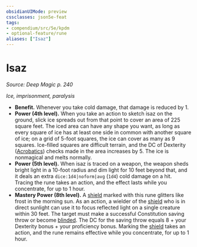 ```yaml
---
obsidianUIMode: preview
cssclasses: json5e-feat
tags:
- compendium/src/5e/kpdm
- optional-feature/rune
aliases: ["Isaz"]
---
```

# Isaz
*Source: Deep Magic p. 240*  

*Ice, imprisonment, paralysis*

- **Benefit.** Whenever you take cold damage, that damage is reduced by 1.  
- **Power (4th level).** When you take an action to sketch isaz on the ground, slick ice spreads out from that point to cover an area of 225 square feet. The iced area can have any shape you want, as long as every square of ice has at least one side in common with another square of ice; on a grid of 5-foot squares, the ice can cover as many as 9 squares. Ice-filled squares are difficult terrain, and the DC of Dexterity ([Acrobatics](/compendium/rules/skills.md#Acrobatics)) checks made in the area increases by 5. The ice is nonmagical and melts normally.  
- **Power (5th level).** When isaz is traced on a weapon, the weapon sheds bright light in a 10-foot radius and dim light for 10 feet beyond that, and it deals an extra `dice:1d4|noform|avg` (`1d4`) cold damage on a hit. Tracing the rune takes an action, and the effect lasts while you concentrate, for up to 1 hour.  
- **Mastery Power (8th level).** A [shield](compendium/items/shield.md) marked with this rune glitters like frost in the morning sun. As an action, a wielder of the [shield](compendium/items/shield.md) who is in direct sunlight can use it to focus reflected light on a single creature within 30 feet. The target must make a successful Constitution saving throw or become [blinded](/compendium/rules/conditions.md#Blinded). The DC for the saving throw equals 8 + your Dexterity bonus + your proficiency bonus. Marking the [shield](compendium/items/shield.md) takes an action, and the rune remains effective while you concentrate, for up to 1 hour.
